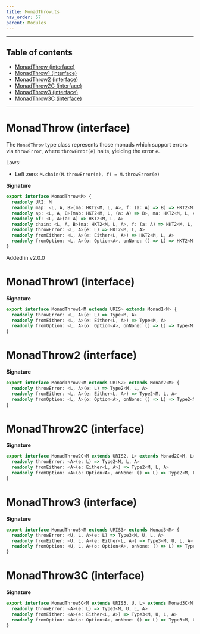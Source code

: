 ```yaml
---
title: MonadThrow.ts
nav_order: 57
parent: Modules
---
```


---

<h2 class="text-delta">Table of contents</h2>

- [MonadThrow (interface)](#monadthrow-interface)
- [MonadThrow1 (interface)](#monadthrow1-interface)
- [MonadThrow2 (interface)](#monadthrow2-interface)
- [MonadThrow2C (interface)](#monadthrow2c-interface)
- [MonadThrow3 (interface)](#monadthrow3-interface)
- [MonadThrow3C (interface)](#monadthrow3c-interface)

---

# MonadThrow (interface)

The `MonadThrow` type class represents those monads which support errors via
`throwError`, where `throwError(e)` halts, yielding the error `e`.

Laws:

- Left zero: `M.chain(M.throwError(e), f) = M.throwError(e)`

**Signature**

```ts
export interface MonadThrow<M> {
  readonly URI: M
  readonly map: <L, A, B>(ma: HKT2<M, L, A>, f: (a: A) => B) => HKT2<M, L, B>
  readonly ap: <L, A, B>(mab: HKT2<M, L, (a: A) => B>, ma: HKT2<M, L, A>) => HKT2<M, L, B>
  readonly of: <L, A>(a: A) => HKT2<M, L, A>
  readonly chain: <L, A, B>(ma: HKT2<M, L, A>, f: (a: A) => HKT2<M, L, B>) => HKT2<M, L, B>
  readonly throwError: <L, A>(e: L) => HKT2<M, L, A>
  readonly fromEither: <L, A>(e: Either<L, A>) => HKT2<M, L, A>
  readonly fromOption: <L, A>(o: Option<A>, onNone: () => L) => HKT2<M, L, A>
}
```

Added in v2.0.0

# MonadThrow1 (interface)

**Signature**

```ts
export interface MonadThrow1<M extends URIS> extends Monad1<M> {
  readonly throwError: <L, A>(e: L) => Type<M, A>
  readonly fromEither: <L, A>(e: Either<L, A>) => Type<M, A>
  readonly fromOption: <L, A>(o: Option<A>, onNone: () => L) => Type<M, A>
}
```

# MonadThrow2 (interface)

**Signature**

```ts
export interface MonadThrow2<M extends URIS2> extends Monad2<M> {
  readonly throwError: <L, A>(e: L) => Type2<M, L, A>
  readonly fromEither: <L, A>(e: Either<L, A>) => Type2<M, L, A>
  readonly fromOption: <L, A>(o: Option<A>, onNone: () => L) => Type2<M, L, A>
}
```

# MonadThrow2C (interface)

**Signature**

```ts
export interface MonadThrow2C<M extends URIS2, L> extends Monad2C<M, L> {
  readonly throwError: <A>(e: L) => Type2<M, L, A>
  readonly fromEither: <A>(e: Either<L, A>) => Type2<M, L, A>
  readonly fromOption: <A>(o: Option<A>, onNone: () => L) => Type2<M, L, A>
}
```

# MonadThrow3 (interface)

**Signature**

```ts
export interface MonadThrow3<M extends URIS3> extends Monad3<M> {
  readonly throwError: <U, L, A>(e: L) => Type3<M, U, L, A>
  readonly fromEither: <U, L, A>(e: Either<L, A>) => Type3<M, U, L, A>
  readonly fromOption: <U, L, A>(o: Option<A>, onNone: () => L) => Type3<M, U, L, A>
}
```

# MonadThrow3C (interface)

**Signature**

```ts
export interface MonadThrow3C<M extends URIS3, U, L> extends Monad3C<M, U, L> {
  readonly throwError: <A>(e: L) => Type3<M, U, L, A>
  readonly fromEither: <A>(e: Either<L, A>) => Type3<M, U, L, A>
  readonly fromOption: <A>(o: Option<A>, onNone: () => L) => Type3<M, U, L, A>
}
```
